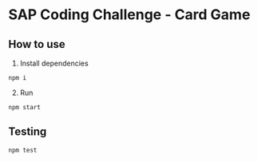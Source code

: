# SAP Coding Challenge - Card Game

## How to use

1. Install dependencies

```
npm i
```

2. Run

```
npm start
```

## Testing

```
npm test
```